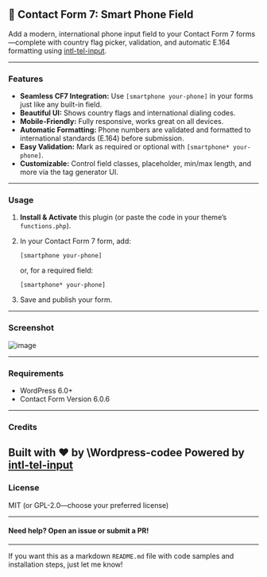 

## 📱 Contact Form 7: Smart Phone Field

Add a modern, international phone input field to your Contact Form 7 forms—complete with country flag picker, validation, and automatic E.164 formatting using [intl-tel-input](https://github.com/jackocnr/intl-tel-input).

---

### Features

* **Seamless CF7 Integration:**
  Use `[smartphone your-phone]` in your forms just like any built-in field.
* **Beautiful UI:**
  Shows country flags and international dialing codes.
* **Mobile-Friendly:**
  Fully responsive, works great on all devices.
* **Automatic Formatting:**
  Phone numbers are validated and formatted to international standards (E.164) before submission.
* **Easy Validation:**
  Mark as required or optional with `[smartphone* your-phone]`.
* **Customizable:**
  Control field classes, placeholder, min/max length, and more via the tag generator UI.

---

### Usage

1. **Install & Activate** this plugin (or paste the code in your theme’s `functions.php`).

2. In your Contact Form 7 form, add:
   ```
   [smartphone your-phone]
   ```
   or, for a required field:
   ```
   [smartphone* your-phone]
   ```
3. Save and publish your form.


---

### Screenshot


![image](https://github.com/user-attachments/assets/90176e64-077f-4840-a318-538ed9a193d6)


---








### Requirements
* WordPress 6.0+
* Contact Form Version 6.0.6
---
### Credits
Built with ❤️ by \Wordpress-codee
Powered by [intl-tel-input](https://github.com/jackocnr/intl-tel-input)
---
### License

MIT (or GPL-2.0—choose your preferred license)

---
#### Need help? Open an issue or submit a PR!
---
If you want this as a markdown `README.md` file with code samples and installation steps, just let me know!
